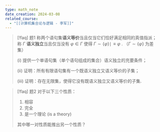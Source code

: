 ```yaml
---
type: math_note
date_creation: 2024-03-08
related_course:
  - "[[计算机集合论与逻辑 - 李军]]"
---
```



>[!faq] 题1
>称两个语句集**语义等价**当且仅当它们恰好满足相同的真值指派；称 $\Gamma$ **语义独立**当且仅当没有 $\varphi\in \Gamma$ 使得 $\Gamma\sim \left\lbrace \varphi \right\rbrace\mid\!\equiv \varphi$ . （$\Gamma\sim \left\lbrace \varphi \right\rbrace$ 为差集）
>
>(i) 提供一个单语句集（单个语句组成的集合）语义独立的充要条件；
>
>(ii) 证明：所有有限语句集有一个既语义独立又语义等价的子集；
>
>(iii) 证明：存在无限集，使得它没有既语义独立又语义等价的子集.





>[!faq] 题2
>对于以下三个性质：
>1. 相容
>2. 完全
>3. 是一个理论 (is a theory)
>
>其中哪一对性质能推出另一个性质？

